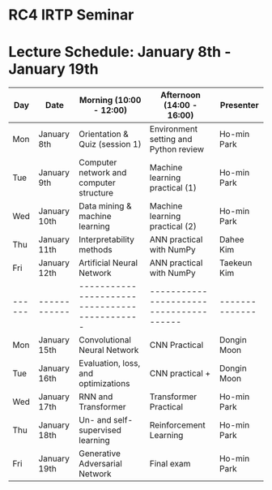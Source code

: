 # RC4 IRTP Seminar

# Lecture Schedule: January 8th - January 19th

| Day  | Date       | Morning (10:00 - 12:00)                     | Afternoon (14:00 - 16:00)             | Presenter    |
|------|------------|---------------------------------------------|---------------------------------------|--------------|
| Mon  | January 8th| Orientation & Quiz (session 1)              | Environment setting and Python review | Ho-min Park  |
| Tue  | January 9th| Computer network and computer structure     | Machine learning practical (1)        | Ho-min Park  |
| Wed  | January 10th| Data mining & machine learning             | Machine learning practical (2)        | Ho-min Park  |
| Thu  | January 11th| Interpretability methods                   | ANN practical with NumPy              | Dahee Kim    |
| Fri  | January 12th| Artificial Neural Network                  | ANN practical with NumPy              | Taekeun Kim  |
|------|------------|---------------------------------------------|---------------------------------------|--------------|
| Mon  | January 15th| Convolutional Neural Network               | CNN Practical                         | Dongin Moon  |
| Tue  | January 16th| Evaluation, loss, and optimizations        | CNN practical +                       | Dongin Moon  |
| Wed  | January 17th| RNN and Transformer                        | Transformer Practical                 | Ho-min Park  |
| Thu  | January 18th| Un- and self-supervised learning           | Reinforcement Learning                | Ho-min Park  |
| Fri  | January 19th| Generative Adversarial Network             | Final exam                            | Ho-min Park  |
